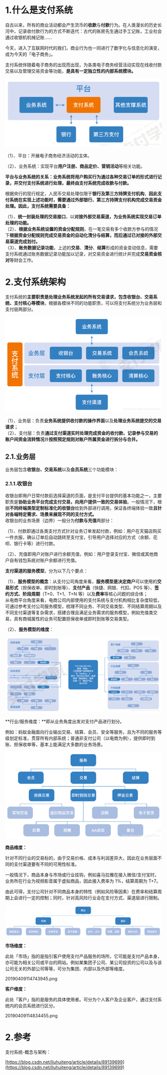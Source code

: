 # 1.什么是支付系统

自古以来，所有的商业活动都会产生货币的**收款**与**付款**行为。在人类漫长的历史长河中，记录收付款行为的方式不断迭代：古代的账房先生通过手工记账，工业社会通过收银机机械记账……

今天，进入了互联网时代的我们，商业行为也一同进行了数字化与信息化的演变，成为今天的「电子商务」。

支付系统伴随着电子商务的出现而出现，为各类电子商务经营活动实现在线收付款交易以及管理交易资金等功能，**是具有一定独立性的内部系统模块。**

![](/static/image/20190409112525462.png)

（1）、平台：开展电子商务经济活动的主体。

（2）、业务系统：实现平台**用户注册、商品定价、营销活动**等相关功能。

**平台与业务系统的关系：业务系统将用户购买行为通过各种交易订单的形式进行记录，并交付支付系统进行处理，最终由支付系统完成收款与付款。**

根据央行的现行规定，人民币交易处理仅限于**银行及第三方持牌支付机构**，**因此支付系统在实现上述功能时，需要通过外部银行、第三方持牌支付机构完成交易资金处理。因此，支付系统需要具备：**

（1）、**统一封装处理的交易接口**，以**对接外部交易渠道，为业务系统实现交易订单处理的功能。**  
（2）、**根据业务系统设置的资金分配规则**，在一笔交易有多个收款方参与的情况下**根据资金分配规则完成交易资金的自动化清分与结算，而后通过已对接的外部交易渠道完成划付。**  
（3）、**账务数据记录功能**，上述的**交易**、**清分**、**结算**形成的资金变动信息，需要支付系统通过账务数据记录功能加以记录，对交易资金进行统计并完成**交易资金核对**等财会工作。

# 2.支付系统架构

支付系统的**主要职责是处理业务系统发起的所有交易请求，包含收银台、交易系统、支付核心等模块**，根据各模块不同的功能职责，可以将支付系统分为业务层和支付层两部分。

![](/static/image/20190409113422631.png)

（1）、业务层：负责**业务系统提供收付款的操作界面**以及**处理业务系统提交的交易请求**；  
（2）、支付层：负责**通过支付渠道实时处理完成资金的收付款、记录参与交易的账户间资金流转情况**并**按照预定规则对账户所属资金进行拆分与合并。**

## 2.1.业务层

业务层包含**收银台、交易系统**以及**会员系统**三个功能模块：

### **2.1.1.收银台**

收银台即用户日常付款前选择渠道的页面，是支付平台提供的基本功能之一，主要职责是**协助业务平台完成支付交易，向用户提供一致的交易体验**。一般情况下，根据**不同终端类型定制标准化的收银台**给到外部进行调用，保证各终端体验一致**且针对各端特定需求、场景来展现不同的支付方式。**  
       收银台的业务场景（边界）一般分为**付款与充值**两部分：

（1）、付款即通过各类支付方式针对业务订单发起付款，例如：用户在天猫店购买一件衣服，确认订单后自动跳转至支付宝，引导用户选择对应的方式（余额、花呗、银行卡等）进行付款。

（2）、充值即用户对账户进行余额充值，例如：用户登录支付宝、微信或其他商户自有钱包系统对账户余额进行充值。

**支付渠道的服务模型**，分为以下几个要点：

（1）、**服务模型的概念**：从支付公司角度来看，**服务模型是决定商户**可以使用的**交易形式**（担保收单、即时到账等）、**支付产品**（快捷、网银、代扣、POS 等）、**签约方式、阶段周期**（T+0、T+1、T+N 等）以及**费率**等核心问题的综合体；  
       从电商平台角度来看，电商公司内部使用的支付系统与支付机构相比复杂度较低，可通过参考支付公司服务模型，梳理不同业务、不同交易类型、不同结算周期以及不同支付渠道等复杂需求，搭建合理且满足业务需求的服务模型，例如充值类交易，具有商城属性的业务可配置担保收单或即时到账等交易类型。

（2）、**服务模型的维度**：

![](/static/image/20190409114410171.png)

**行业/服务维度：**即从业务角度出发对支付产品进行划分。

例如：蚂蚁金融面向行业输出交易、结算、会员、安全等服务，且为不同的服务等级划定标准，贯穿所有内部系统；普通非支付公司（以电商为例），提供即时到账、担保收单等，基本上能满足大多数的业务场景。

![](/static/image/20190409114541548.png)

**商品维度：**

针对不同行业的交易标的，由于交易价格、成本与利润差异大，因此在业务层面不同的支付渠道要有不同的可用性标准。

一般情况下，商品本身与市场或行业挂钩，例如喜马拉雅在接入微信/支付宝时，业务所在行业为视频影音属于虚拟商品，因此接入费率为 1%，结算周期为 T+7。

由此可得，支付公司针对不同商品本身的特性（例如风险等因素）在费率和结算周期上会进行一定的控制；同时，针对高风险行业会在支付方式、渠道层进行限制。

![](/static/image/20190409114703277.png)

**市场维度：**

此处「市场」指的是指引客户使用支付产品服务的场所，它可能是支付产品本身，亦可能为相关公司或平台的网站。例如某集团子公司、某公司投资的公司以及与该公司无关的外部公司等等，可分为集团、内部以及外部等维度。

20190409114743945.png

**客户维度：**

此处「客户」指的是服务的具体使用者。可分为个人客户及企业客户，通过支付系统内的会员系统进行区分。

20190409114834455.png

# 2.参考

支付系统-概念与架构：

[https://blog.csdn.net/liuhuiteng/article/details/89139699](https://blog.csdn.net/liuhuiteng/article/details/89139699)

